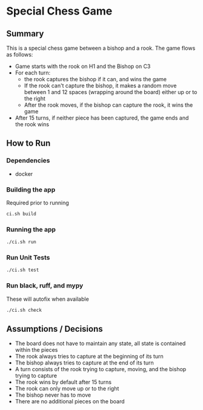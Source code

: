 # Special Chess Game

## Summary

This is a special chess game between a bishop and a rook. The game flows as follows:
- Game starts with the rook on H1 and the Bishop on C3
- For each turn:
  - the rook captures the bishop if it can, and wins the game
  - If the rook can't capture the bishop, it makes a random move between 1 and 12 spaces (wrapping around the board) either up or to the right
  - After the rook moves, if the bishop can capture the rook, it wins the game
- After 15 turns, if neither piece has been captured, the game ends and the rook wins

## How to Run
### Dependencies
- docker

### Building the app
Required prior to running
```bash
ci.sh build
```

### Running the app
```bash
./ci.sh run
```

### Run Unit Tests
```bash
./ci.sh test
```

### Run black, ruff, and mypy
These will autofix when available
```bash
./ci.sh check
```


## Assumptions / Decisions
- The board does not have to maintain any state, all state is contained within the pieces
- The rook always tries to capture at the beginning of its turn
- The bishop always tries to capture at the end of its turn
- A turn consists of the rook trying to capture, moving, and the bishop trying to capture
- The rook wins by default after 15 turns
- The rook can only move up or to the right
- The bishop never has to move
- There are no additional pieces on the board
